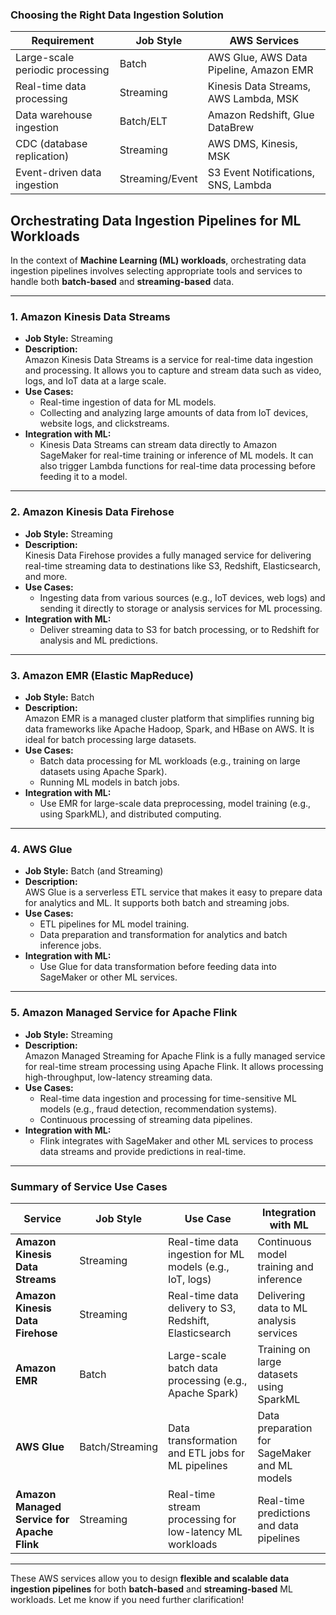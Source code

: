 ### **Choosing the Right Data Ingestion Solution**  

| Requirement | Job Style | AWS Services |  
|------------|----------|--------------|  
| Large-scale periodic processing | Batch | AWS Glue, AWS Data Pipeline, Amazon EMR |  
| Real-time data processing | Streaming | Kinesis Data Streams, AWS Lambda, MSK |  
| Data warehouse ingestion | Batch/ELT | Amazon Redshift, Glue DataBrew |  
| CDC (database replication) | Streaming | AWS DMS, Kinesis, MSK |  
| Event-driven data ingestion | Streaming/Event | S3 Event Notifications, SNS, Lambda |  

## **Orchestrating Data Ingestion Pipelines for ML Workloads**  

In the context of **Machine Learning (ML) workloads**, orchestrating data ingestion pipelines involves selecting appropriate tools and services to handle both **batch-based** and **streaming-based** data.

---

### **1. Amazon Kinesis Data Streams**  
   - **Job Style:** Streaming  
   - **Description:**  
     Amazon Kinesis Data Streams is a service for real-time data ingestion and processing. It allows you to capture and stream data such as video, logs, and IoT data at a large scale.  
   - **Use Cases:**  
     - Real-time ingestion of data for ML models.  
     - Collecting and analyzing large amounts of data from IoT devices, website logs, and clickstreams.  
   - **Integration with ML:**  
     - Kinesis Data Streams can stream data directly to Amazon SageMaker for real-time training or inference of ML models. It can also trigger Lambda functions for real-time data processing before feeding it to a model.

---

### **2. Amazon Kinesis Data Firehose**  
   - **Job Style:** Streaming  
   - **Description:**  
     Kinesis Data Firehose provides a fully managed service for delivering real-time streaming data to destinations like S3, Redshift, Elasticsearch, and more.  
   - **Use Cases:**  
     - Ingesting data from various sources (e.g., IoT devices, web logs) and sending it directly to storage or analysis services for ML processing.  
   - **Integration with ML:**  
     - Deliver streaming data to S3 for batch processing, or to Redshift for analysis and ML predictions.

---

### **3. Amazon EMR (Elastic MapReduce)**  
   - **Job Style:** Batch  
   - **Description:**  
     Amazon EMR is a managed cluster platform that simplifies running big data frameworks like Apache Hadoop, Spark, and HBase on AWS. It is ideal for batch processing large datasets.  
   - **Use Cases:**  
     - Batch data processing for ML workloads (e.g., training on large datasets using Apache Spark).  
     - Running ML models in batch jobs.  
   - **Integration with ML:**  
     - Use EMR for large-scale data preprocessing, model training (e.g., using SparkML), and distributed computing.

---

### **4. AWS Glue**  
   - **Job Style:** Batch (and Streaming)  
   - **Description:**  
     AWS Glue is a serverless ETL service that makes it easy to prepare data for analytics and ML. It supports both batch and streaming jobs.  
   - **Use Cases:**  
     - ETL pipelines for ML model training.  
     - Data preparation and transformation for analytics and batch inference jobs.  
   - **Integration with ML:**  
     - Use Glue for data transformation before feeding data into SageMaker or other ML services.

---

### **5. Amazon Managed Service for Apache Flink**  
   - **Job Style:** Streaming  
   - **Description:**  
     Amazon Managed Streaming for Apache Flink is a fully managed service for real-time stream processing using Apache Flink. It allows processing high-throughput, low-latency streaming data.  
   - **Use Cases:**  
     - Real-time data ingestion and processing for time-sensitive ML models (e.g., fraud detection, recommendation systems).  
     - Continuous processing of streaming data pipelines.  
   - **Integration with ML:**  
     - Flink integrates with SageMaker and other ML services to process data streams and provide predictions in real-time.

---

### **Summary of Service Use Cases**  

| Service                            | Job Style | Use Case                                                     | Integration with ML                         |
|------------------------------------|-----------|--------------------------------------------------------------|---------------------------------------------|
| **Amazon Kinesis Data Streams**    | Streaming | Real-time data ingestion for ML models (e.g., IoT, logs)     | Continuous model training and inference     |
| **Amazon Kinesis Data Firehose**   | Streaming | Real-time data delivery to S3, Redshift, Elasticsearch       | Delivering data to ML analysis services    |
| **Amazon EMR**                     | Batch     | Large-scale batch data processing (e.g., Apache Spark)       | Training on large datasets using SparkML   |
| **AWS Glue**                       | Batch/Streaming | Data transformation and ETL jobs for ML pipelines       | Data preparation for SageMaker and ML models |
| **Amazon Managed Service for Apache Flink** | Streaming | Real-time stream processing for low-latency ML workloads    | Real-time predictions and data pipelines   |

---

These AWS services allow you to design **flexible and scalable data ingestion pipelines** for both **batch-based** and **streaming-based** ML workloads. Let me know if you need further clarification!
